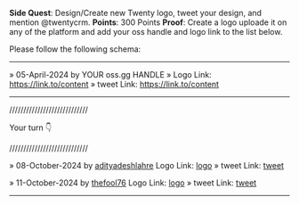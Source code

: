 **Side Quest**: Design/Create new Twenty logo, tweet your design, and mention @twentycrm.
**Points**: 300 Points
**Proof**: Create a logo uploade it on any of the platform and add your oss handle and logo link to the list below.

Please follow the following schema:

---

» 05-April-2024 by YOUR oss.gg HANDLE » Logo Link: https://link.to/content » tweet Link: https://link.to/content

---

////////////////////////////

Your turn 👇

////////////////////////////

» 08-October-2024 by [adityadeshlahre](https://oss.gg/adityadeshlahre) Logo Link: [logo](https://drive.google.com/drive/folders/13k22xMnX2fhnWK94vas_hO1t-ImqXcHZ?usp=drive_link) » tweet Link: [tweet](https://x.com/adityadeshlahre/status/1843354963176718374)

» 11-October-2024 by [thefool76](https://oss.gg/thefool76) Logo Link: [logo](https://drive.google.com/file/d/1DxSwNY_i90kGgWzPQj5SxScBz_6r02l4/view?usp=sharing) » tweet Link: [tweet](https://x.com/thefool1135/status/1844693487067034008)


---
